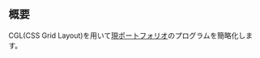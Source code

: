 ## 概要
 CGL(CSS Grid Layout)を用いて[現ポートフォリオ](https://github.com/mongesan/mongesan.github.io)のプログラムを簡略化します。